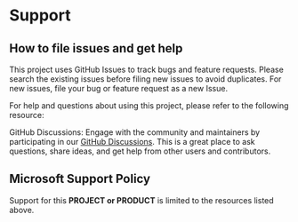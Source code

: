 # Support

## How to file issues and get help

This project uses GitHub Issues to track bugs and feature requests. Please search the existing
issues before filing new issues to avoid duplicates.  For new issues, file your bug or
feature request as a new Issue.

For help and questions about using this project, please refer to the following resource:

GitHub Discussions: Engage with the community and maintainers by participating in our [GitHub Discussions](https://github.com/microsoft/MarS/discussions). This is a great place to ask questions, share ideas, and get help from other users and contributors.

## Microsoft Support Policy

Support for this **PROJECT or PRODUCT** is limited to the resources listed above.
